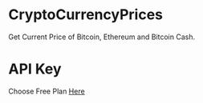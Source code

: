 # CryptoCurrencyPrices
Get Current Price of Bitcoin, Ethereum and Bitcoin Cash.
# API Key
Choose Free Plan [Here](https://coinmarketcap.com/api/pricing/)
 
